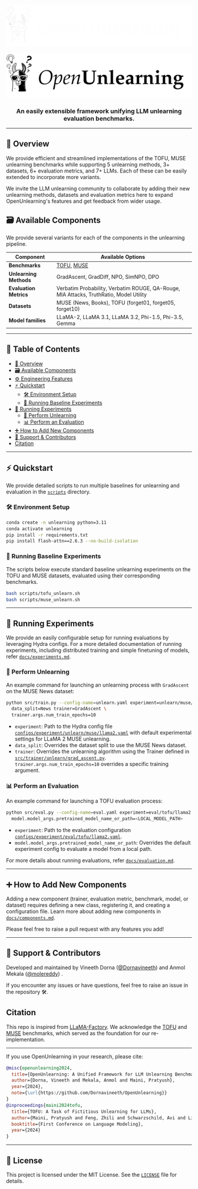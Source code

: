 <div align="center">    

![*Open*Unlearning](assets/banner_dark.png#gh-dark-mode-only)
<!-- ![OpenUnlearning Banner](assets/banner_gray.png#gh-dark-mode-only) -->
![*Open*Unlearning](assets/banner_light.png#gh-light-mode-only)
<h3><strong>An easily extensible framework unifying LLM unlearning evaluation benchmarks.</strong></h3>
<!-- [![Paper]()]() -->
<!-- [![Conference](url)]() -->
<!-- ![CI testing](url) -->

   
</div>

---

## 📖 Overview

We provide efficient and streamlined implementations of the TOFU, MUSE unlearning benchmarks while supporting 5 unlearning methods, 3+ datasets, 6+ evaluation metrics, and 7+ LLMs. Each of these can be easily extended to incorporate more variants.

We invite the LLM unlearning community to collaborate by adding their new unlearning methods, datasets and evaluation metrics here to expand OpenUnlearning's features and get feedback from wider usage.

## 🗃️ Available Components

We provide several variants for each of the components in the unlearning pipeline.

| **Component**          | **Available Options** |
|----------------------|----------------------|
| **Benchmarks**       | [TOFU](https://arxiv.org/abs/2401.06121), [MUSE](https://muse-bench.github.io/) |
| **Unlearning Methods** | GradAscent, GradDiff, NPO, SimNPO, DPO |
| **Evaluation Metrics** | Verbatim Probability, Verbatim ROUGE, QA-Rouge, MIA Attacks, TruthRatio, Model Utility |
| **Datasets**         | MUSE (News, Books), TOFU (forget01, forget05, forget10) |
| **Model families**   | LLaMA-2, LLaMA 3.1, LLaMA 3.2, Phi-1.5, Phi-3.5, Gemma |

---

## 📌 Table of Contents
- [📖 Overview](#-overview)
- [🗃️ Available Components](#-available)
- [⚙️ Engineering Features](#-features)
- [⚡ Quickstart](#-quickstart)
  - [🛠️ Environment Setup](#-environment-setup)
  - [📜 Running Baseline Experiments](#-baselines)
- [🧪 Running Experiments](#-experiments)
  - [🚀 Perform Unlearning](#-run-unlearning)
  - [📊 Perform an Evaluation](#-run-evaluation)
- [➕ How to Add New Components](#-how-to-add)
- [🔗 Support & Contributors](#-support)
- [Citation](#-citation)

---

## ⚡ Quickstart

We provide detailed scripts to run multiple baselines for unlearning and evaluation in the [`scripts`](/scripts/) directory.

### 🛠️ Environment Setup

```bash
conda create -n unlearning python=3.11
conda activate unlearning
pip install -r requirements.txt
pip install flash-attn==2.6.3 --no-build-isolation
```

### 📜 Running Baseline Experiments
The scripts below execute standard baseline unlearning experiments on the TOFU and MUSE datasets, evaluated using their corresponding benchmarks.

```bash
bash scripts/tofu_unlearn.sh
bash scripts/muse_unlearn.sh
```

---

## 🧪 Running Experiments

We provide an easily configurable setup for running evaluations by leveraging Hydra configs. For a more detailed documentation of running experiments, including distributed training and simple finetuning of models, refer [`docs/experiments.md`](docs/experiments.md).

<!-- --- -->

### 🚀 Perform Unlearning

An example command for launching an unlearning process with `GradAscent` on the MUSE News dataset:

```bash
python src/train.py --config-name=unlearn.yaml experiment=unlearn/muse/llama2 \
  data_split=News trainer=GradAscent \
  trainer.args.num_train_epochs=10 
```

- `experiment`: Path to the Hydra config file [`configs/experiment/unlearn/muse/llama2.yaml`](configs/experiment/unlearn/muse/llama2.yaml) with default experimental settings for LLaMA 2 MUSE unlearning.
- `data_split`: Overrides the dataset split to use the MUSE News dataset.
- `trainer`: Overrides the unlearning algorithm using the Trainer defined in [`src/trainer/unlearn/grad_ascent.py`](src/trainer/unlearn/grad_ascent.py). `trainer.args.num_train_epochs=10` overrides a specific training argument.

### 📊 Perform an Evaluation

An example command for launching a TOFU evaluation process:

```bash
python src/eval.py --config-name=eval.yaml experiment=eval/tofu/llama2 \
  model.model_args.pretrained_model_name_or_path=<LOCAL_MODEL_PATH>
```

- `experiment`: Path to the evaluation configuration [`configs/experiment/eval/tofu/llama2.yaml`](configs/experiment/eval/tofu/llama2.yaml).
- `model.model_args.pretrained_model_name_or_path`: Overrides the default experiment config to evaluate a model from a local path.

For more details about running evaluations, refer [`docs/evaluation.md`](docs/evaluation.md).

---

## ➕ How to Add New Components

Adding a new component (trainer, evaluation metric, benchmark, model, or dataset) requires defining a new class, registering it, and creating a configuration file. Learn more about adding new components in [`docs/components.md`](docs/components.md).

Please feel free to raise a pull request with any features you add!

---

## 🔗 Support & Contributors

Developed and maintained by Vineeth Dorna ([@Dornavineeth](https://github.com/Dornavineeth)) and Anmol Mekala ([@molereddy](https://github.com/molereddy)) .

If you encounter any issues or have questions, feel free to raise an issue in the repository 🛠️.

## Citation

This repo is inspired from [LLaMA-Factory](https://github.com/hiyouga/LLaMA-Factory). We acknowledge the [TOFU](https://github.com/locuslab/tofu) and [MUSE](https://github.com/jaechan-repo/muse_bench) benchmarks, which served as the foundation for our re-implementation.

---

If you use OpenUnlearning in your research, please cite:

```bibtex
@misc{openunlearning2024,
  title={OpenUnlearning: A Unified Framework for LLM Unlearning Benchmarks},
  author={Dorna, Vineeth and Mekala, Anmol and Maini, Pratyush},
  year={2024},
  note={\url{https://github.com/Dornavineeth/OpenUnlearning}}
}
@inproceedings{maini2024tofu,
  title={TOFU: A Task of Fictitious Unlearning for LLMs},
  author={Maini, Pratyush and Feng, Zhili and Schwarzschild, Avi and Lipton, Zachary Chase and Kolter, J Zico},
  booktitle={First Conference on Language Modeling},
  year={2024}
}
```

---

## 📄 License
This project is licensed under the MIT License. See the [`LICENSE`](LICENSE) file for details.